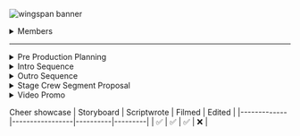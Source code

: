 
<!-- <img src="https://github.com/user-attachments/assets/889f99da-eae0-4211-955a-78d908969ab0" height="300" width="1000"> -->

![wingspan banner](https://github.com/user-attachments/assets/da89e213-7680-4562-a97c-73b0550845e5)



<details>
  <summary> Members </summary>

  
* Director: [Cameron](https://github.com/crgodfrey/web)
  
* Graphics Operator: [Paul](https://github.com/Masterpaul562/PaulTokhtuev-Portfolio)
  
* Teleprompter Operator: [Andrew](https://github.com/Drewloope/vidproportfolio2025)
  
* Camera Operator: [Heaven](https://github.com/HeavenMHamilton/vidproportfolio2025)
  
* Audio Engineer: [Finn](https://github.com/cats155/VIDPRO2035)
  
* Lighting Technician: [Adrien](https://github.com/LocalTechie/vidprod)
  
* Scriptwriter/Editor, Live Production Assistant: [James](https://github.com/jameolse/VideoPortfolio2025)
</details>

---

<details>
  <summary>Pre Production Planning</summary>
  <p><a href="https://docs.google.com/document/d/1pegpIKzMXc1J_JglkLuPfev92ByFCCENvOx8K6Ihdl4/edit?tab=t.0">Shot List</a></p>
  <p><img src="https://github.com/user-attachments/assets/7a670151-cbeb-41f2-a0b7-78479c29b38c" alt="StoryBoard"></p>
  <p><img src="https://github.com/crgodfrey/video-production-aceteam/blob/main/assets/Production%20Table.png?raw=true" alt="Director allowed time slots"></p>
</details>

<details>
  <summary>Intro Sequence</summary>

  **Adrien's submission**  

  [Watch](https://drive.google.com/file/d/1eJ-26P2Q2NKbL7ZFqIDrTPzhvUcQZu0E/view?usp=sharing)

  **Andrew's Submission**  
  See uncompressed intro on [Google Drive](https://drive.google.com/file/d/1j8OAvwB3ShxI1TGUTQwiBObZPGMsbg5M/view?usp=sharing) 
 
  [Watch](https://github.com/user-attachments/assets/1cd915c3-6c0c-457b-b5b4-0a048d78ef83)

  **Cameron's Submission**  
  See uncompressed intro on [Google Drive](https://drive.usercontent.google.com/download?id=1lUhJfnK7NndQairgvQq9Q8ITgdj7oHJm&export=download&authuser=0)


  [Watch](https://github.com/user-attachments/assets/a273573d-72d8-4a47-a6a1-2f75b0ea4281)

  **James's Submission**  


  [Watch](https://github.com/user-attachments/assets/9d655c8c-e95e-44e8-9587-16aa5fcd899c)

  **Paul's submission**  


  [Watch](https://github.com/user-attachments/assets/ed0fef3b-99d5-47d3-ba69-d6cace7a731e)

  **Heaven's Submission**  
<a href="https://www.youtube.com/watch?v=AmWmOzg11ds" target="_blank">
  <img src="https://img.youtube.com/vi/AmWmOzg11ds/0.jpg" 
  alt="Watch on YouTube" width="1920" height="720p" border="10" />
</a>


</details>

<details>
  <summary>Outro Sequence</summary>
  
**Andrew's Outro**
  [Watch](https://drive.google.com/file/d/1bAWqDhlLpnY_9CQwZP3EdK6f1FtBO9oD/view?usp=sharing)

**Cameron's Outro**
  [Watch](https://drive.google.com/file/d/13SD46qHNbgFiB24ctTROS6zyF0R7RUaj/preview)

**Finn's Outro**
  [Watch](https://drive.google.com/file/d/1hDS9-K0RcVEqSZoZlNfN0OTDheDePFQS/view?usp=sharing)

**James's Outro**
[Watch](https://drive.google.com/file/d/1fs6zbgXvEA-RkSikGesGKQg6TW566cUy/view?usp=sharing)

**Paul's Outro**
[Watch](https://drive.google.com/file/d/1FS4eVfCzRmqkWVNlYJe1lpM0wAxW9A1f/view?usp=sharing)

**Adrien's Outro**
[Watch](https://drive.google.com/file/d/13Yj9EPXzVU8Bebqw6jQ_CUEQwN-AsZml/view?usp=sharing)

**Heaven's Outro**
[Watch](https://drive.google.com/file/d/1BhyggXypbBVIaT4sNcbFw5E1e7mKqwUK/view?usp=sharing)

</details>

<details>
  <summary>Stage Crew Segment Proposal</summary>
  
**Andrew's Video**
  [Watch](https://drive.google.com/file/d/1KX5WntBWiZOk2yR1tNDalb6A53q3juVD/view?usp=drive_link)

**Finn's Video**
  [Watch](https://drive.google.com/file/d/1uL72-45wqGei8I_DmzJCl_QlRrzfaQf7/view?usp=sharing)

**James's Video (Now With Music!)**
[Watch](https://drive.google.com/file/d/1yg87R8v8BLaFMhK-HaKmyUZM6rxA8wdR/view?usp=sharing)

**Paul's Video**
[Watch](https://drive.google.com/file/d/1uQE4hhBP7PsaYfUbe0ks8hiXNjcjFIl6/view?usp=sharing)

**Adrien's Video**
[Watch](https://drive.google.com/file/d/1fCd6MctvoF4l2gDvFvzxkXVMQFUWFu4q/view?usp=sharing)

**Cameron's Video**
[Watch](https://drive.google.com/file/d/1Fq1Anb8D5YeJ8HqM7lAVchumVuLe_1TB/view?usp=sharing)

**⭐Heaven's Video**
[Watch](https://drive.google.com/file/d/1aVGUqKMfEkH1WGRpaywU8D6RfSnF0hkI/view?usp=sharing)

**StoryBoard**

![StoryBoard](https://github.com/user-attachments/assets/d2f7eb69-e6ed-4ee7-a1eb-b6849f96b180)

**Shot List**

![ShotList](https://github.com/user-attachments/assets/a44c8658-153d-46f9-91bd-e56e5831456c)

**Script**

<img width="678" alt="image" src="https://github.com/user-attachments/assets/93b4188d-a28b-48a8-bc1c-7adbef387b28" />


</details>





 <details>
 <summary>Video Promo</summary>

**Final Video**
[Watch](https://drive.google.com/file/d/1a-HVbnL61Wqv5SVnIakGe0L4ptvB4vn3/view?usp=sharing)
   
![StoryBoard](https://github.com/crgodfrey/shs-wingspan-productions/blob/main/assets/PromoStoryBoard.png)

![ShotList](https://github.com/user-attachments/assets/7d0da7ab-f7e2-4d4f-b013-836f72c4da59)

![Script](https://github.com/user-attachments/assets/30e86e59-bfbc-4d0d-b57d-c21b0636703f)

</details>

Cheer showcase 
| Storyboard   | Scriptwrote    | Filmed    | Edited |
|-------------|-----------------|----------|---------|
| ✅ | ✅  | ✅  | ❌ |


